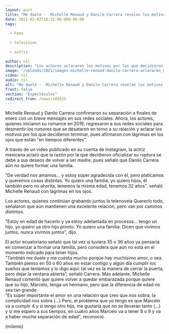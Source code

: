 ```yaml
---
layout: post
title: "Me duele -  Michelle Renaud y Danilo Carrera revelan los motivos de su ruptura amorosa"
date: 2021-02-02T18:31:00.000-06:00
tags:
  
  - Fama
  
  - television
  
  - actriz
  
author: nil
description: "Los actores aclararon los motivos por los que decidieron terminar y con lágrimas en los ojos aseguraron que están en tiempos diferentes. "
image: "/uploads/2021/images-michelle-renaud-danilo-carrera-aclararon_0_0_1200_747.jpg"
video: nil
audio: nil
alt: "Me duele -  Michelle Renaud y Danilo Carrera revelan los motivos de su ruptura amorosa"
front: false
section: "Espectáculos"
redirect_from: /news/182625
---
```


Michelle Renaud y Danilo Carrera confirmaron su separación a finales de enero con un breve mensajes en sus redes sociales. Ahora, los actores, quienes iniciaron su romance en 2019, regresaron a sus redes sociales para desmentir los rumores que se desataron en torno a su relación y aclarar los motivos por los que decidieron terminar, pues afirmaron con lágrimas en los ojos que están "en tiempos diferentes". 

A través de un video publicado en su cuenta de Instagram, la actriz mexicana aclaró que la razón por la que decidieron oficializar su ruptura se debe a sus deseos de volver a ser madre, pues señaló que Danilo Carrera aún no quiere formar una familia. 

"De verdad nos amamos... y estoy súper agradecida con él, pero platicamos y queremos cosas distintas. Yo quiero una familia, yo quiero hijos, él también pero no ahorita, tenemos la misma edad, tenemos 32 años", señaló Michelle Renaud con lágrimas en los ojos. 

Los actores, quienes continúan grabando juntos la telenovela Quererlo todo, señalaron que aún mantienen una excelente relación, pero van por caminos distintos.  

"Estoy en edad de hacerlo y ya estoy adelantada en procesos... tengo un hijo, yo quiero ya otro hijo pronto. Yo quiero una familia. Dicen que vivimos juntos, nunca vivimos juntos", dijo.  

El actor ecuatoriano señaló que tal vez si tuviera 35 o 36 años ya pensaría en comenzar a formar una familia, pero considera que aún no está en el momento indicado para tener hijos.  
"También me duele y me cuesta mucho porque hay muchísimo amor, o sea. También pienso en 50 o 60 años en estar contigo y algún día cumplir los sueños que teníamos y lo digo aquí: tal vez es la manera de cerrar la puerta, pero dejar la ventana abierta", señaló Carrera. 
Más adelante, Michelle Renaud comentó que quiere volver a quedar embarazada porque quiere que su hijo, Marcelo, tenga un hermano, pero que la diferencia de edad no sea tan grande.  
"Es súper importante el amor en una relación que creo que nos sobra, la complicidad nos sobra (...) Pero, el problema que yo tengo es que Marcelo va a cumplir 4 y si tengo otro hijo, me gustaría que no se llevaran tanto (...) y si me espero a sus tiempos, en cuatro años Marcelo va a tener 8 o 9 y va a haber mucha separación de edad", reconoció.  

(milenio)